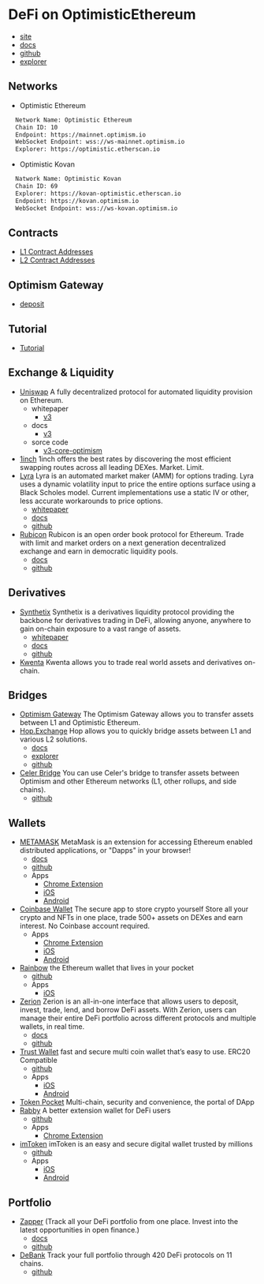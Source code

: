 # DeFi on OptimisticEthereum
- [site](https://www.optimism.io/)
- [docs](https://community.optimism.io/)
- [github](https://github.com/ethereum-optimism)
- [explorer](http://optimistic.etherscan.io/)

<!-- markdown-link-check-disable -->

## Networks
- Optimistic Ethereum
```txt
  Network Name: Optimistic Ethereum
  Chain ID: 10
  Endpoint: https://mainnet.optimism.io
  WebSocket Endpoint: wss://ws-mainnet.optimism.io
  Explorer: https://optimistic.etherscan.io
```

- Optimistic Kovan
```txt
  Natwork Name: Optimistic Kovan
  Chain ID: 69
  Explorer: https://kovan-optimistic.etherscan.io
  Endpoint: https://kovan.optimism.io
  WebSocket Endpoint: wss://ws-kovan.optimism.io
```

<!-- markdown-link-check-enable -->

## Contracts
- [L1 Contract Addresses](https://github.com/ethereum-optimism/optimism/tree/ef5343d61708f2d15f51dca981f03ee4ac447c21/packages/contracts/deployments#mainnet)
- [L2 Contract Addresses](https://github.com/ethereum-optimism/optimism/tree/ef5343d61708f2d15f51dca981f03ee4ac447c21/packages/contracts/deployments#layer-2)


## Optimism Gateway
- [deposit](https://gateway.optimism.io/)

## Tutorial
- [Tutorial](https://github.com/ethereum-optimism/optimism-tutorial)

## Exchange & Liquidity
- [Uniswap](https://uniswap.org/) A fully decentralized protocol for automated liquidity provision on Ethereum.
  - whitepaper
    - [v3](https://uniswap.org/whitepaper-v3.pdf)
  - docs
    - [v3](https://docs.uniswap.org/)
  - sorce code
    - [v3-core-optimism](https://github.com/Uniswap/v3-core-optimism)
- [1inch](https://1inch.io/) 1inch offers the best rates by discovering the most efficient swapping routes across all leading DEXes. Market. Limit.
- [Lyra](https://www.lyra.finance/) Lyra is an automated market maker (AMM) for options trading. Lyra uses a dynamic volatility input to price the entire options surface using a Black Scholes model. Current implementations use a static IV or other, less accurate workarounds to price options.
  - [whitepaper](https://www.lyra.finance/files/whitepaper.pdf)
  - [docs](https://docs.lyra.finance/)
  - [github](https://github.com/lyra-finance)
- [Rubicon](https://www.rubicon.finance/) Rubicon is an open order book protocol for Ethereum. Trade with limit and market orders on a next generation decentralized exchange and earn in democratic liquidity pools.
  - [docs](https://docs.rubicon.finance/)
  - [github](https://github.com/RubiconDeFi/rubicon_protocol)

## Derivatives
- [Synthetix](https://synthetix.io/) Synthetix is a derivatives liquidity protocol providing the backbone for derivatives trading in DeFi, allowing anyone, anywhere to gain on-chain exposure to a vast range of assets.
  - [whitepaper](https://www.synthetix.io/uploads/synthetix_whitepaper.pdf)
  - [docs](https://docs.synthetix.io/litepaper/)
  - [github](https://github.com/Synthetixio/synthetix)
- [Kwenta](https://kwenta.io/) Kwenta allows you to trade real world assets and derivatives on-chain.

## Bridges
- [Optimism Gateway](https://gateway.optimism.io/) The Optimism Gateway allows you to transfer assets between L1 and Optimistic Ethereum.
- [Hop.Exchange](https://app.hop.exchange/send) Hop allows you to quickly bridge assets between L1 and various L2 solutions.
  - [docs](https://docs.hop.exchange/)
  - [explorer](https://explorer.hop.exchange/mainnet/)
  - [github](https://github.com/hop-protocol)
- [Celer Bridge](https://cbridge.celer.network/#/transfer) You can use Celer's bridge to transfer assets between Optimism and other Ethereum networks (L1, other rollups, and side chains).
  - [github](https://github.com/celer-network/cbridge-node)

## Wallets
- [METAMASK](https://metamask.io/) MetaMask is an extension for accessing Ethereum enabled distributed applications, or "Dapps" in your browser!
  - [docs](https://docs.metamask.io/guide/)
  - [github](https://github.com/MetaMask/)
  - Apps
    - [Chrome Extension](https://chrome.google.com/webstore/detail/metamask/nkbihfbeogaeaoehlefnkodbefgpgknn)
    - [iOS](https://apps.apple.com/us/app/metamask/id1438144202?_branch_match_id=884747436440285416)
    - [Android](https://play.google.com/store/apps/details?id=io.metamask&hl=en_US&ref=producthunt&_branch_match_id=884747436440285416)
- [Coinbase Wallet](https://wallet.coinbase.com) The secure app to store crypto yourself Store all your crypto and NFTs in one place, trade 500+ assets on DEXes and earn interest. No Coinbase account required.
  - Apps
    - [Chrome Extension](https://chrome.google.com/webstore/detail/coinbase-wallet-extension/hnfanknocfeofbddgcijnmhnfnkdnaad)
    - [iOS](https://apps.apple.com/app/coinbase-wallet/id1278383455?ls=1)
    - [Android](https://play.google.com/store/apps/details?id=org.toshi)
- [Rainbow](https://rainbow.me/) the Ethereum wallet that lives in your pocket
  - [github](https://github.com/rainbow-me/rainbow)
  - Apps
    - [iOS](https://apps.apple.com/us/app/rainbow-ethereum-wallet/id1457119021)
- [Zerion](https://zerion.io/) Zerion is an all-in-one interface that allows users to deposit, invest, trade, lend, and borrow DeFi assets. With Zerion, users can manage their entire DeFi portfolio across different protocols and multiple wallets, in real time.
  - [docs](https://help.zerion.io/en/)
  - [github](https://github.com/zeriontech)
- [Trust Wallet](https://trustwallet.com/) fast and secure multi coin wallet that’s easy to use. ERC20 Compatible
  - [github](https://github.com/trustwallet)
  - Apps
    - [iOS](https://apps.apple.com/app/apple-store/id1288339409?mt=8)
    - [Android](https://play.google.com/store/apps/details?id=com.wallet.crypto.trustapp&referrer=utm_source%3Dwebsite)
- [Token Pocket](https://www.tokenpocket.pro/) Multi-chain, security and convenience, the portal of DApp
- [Rabby](https://rabby.io/) A better extension wallet for DeFi users
  - [github](https://github.com/RabbyHub/Rabby)
  - Apps
    - [Chrome Extension](https://chrome.google.com/webstore/detail/rabby/acmacodkjbdgmoleebolmdjonilkdbch)
- [imToken](https://token.im/) imToken is an easy and secure digital wallet trusted by millions
  - [github](https://github.com/consenlabs)
  - Apps
    - [iOS](https://apps.apple.com/us/app/imtoken2/id1384798940)
    - [Android](https://play.google.com/store/apps/details?id=im.token.app)

## Portfolio
- [Zapper](https://zapper.fi/dashboard) (Track all your DeFi portfolio from one place. Invest into the latest opportunities in open finance.)
  - [docs](https://github.com/Zapper-fi/Docs)
  - [github](https://github.com/Zapper-fi)
- [DeBank](https://debank.com/) Track your full portfolio through 420 DeFi protocols on 11 chains.
  - [github](https://github.com/DeBankDeFi)
